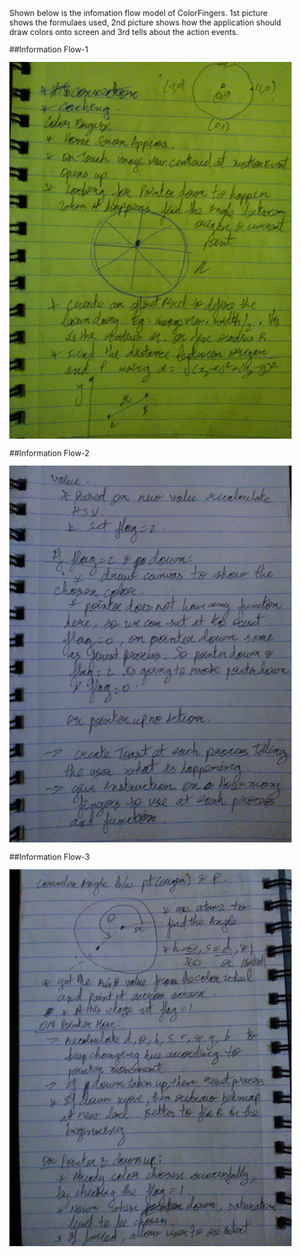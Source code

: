 Shown below is the infomation flow model of ColorFingers. 1st picture shows the formulaes used, 2nd picture shows how the application should draw colors onto screen and 3rd tells about the action events.

##Information Flow-1

![flow_1](../project_images/WP_000442.jpg?raw=true "flow_1")

##Information Flow-2

![flow_2](../project_images/WP_000443.jpg?raw=true "flow_2")

##Information Flow-3

![flow_3](../project_images/WP_000444.jpg?raw=true "flow_3")
